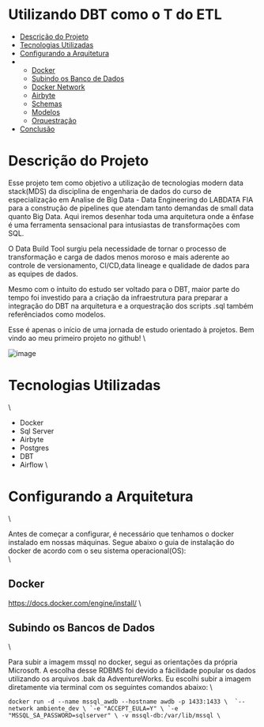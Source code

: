 # Utilizando DBT como o T do ETL

* [Descrição do Projeto](#descrição-do-projeto)
* [Tecnologias Utilizadas](#tecnologias-utilizadas)
* [Configurando a Arquitetura](#configurando-a-arquitetura)
* * [Docker](#docker)
  * [Subindo os Banco de Dados](#subindo-os-banco-de-dados)
  * [Docker Network](#docker-network)
  * [Airbyte](#airbyte)
  * [Schemas](#Schemas)
  * [Modelos](#Modelos)
  * [Orquestração](#orquestração)
* [Conclusão](#conclusão)

# Descrição do Projeto

Esse projeto tem como objetivo a utilização de tecnologias modern data stack(MDS) da disciplina de engenharia de dados do curso de especialização em Analise de Big Data - Data Engineering do LABDATA FIA para a construção de pipelines que atendam tanto demandas de small data quanto Big Data. Aqui iremos desenhar toda uma arquitetura onde a ênfase é uma ferramenta sensacional para intusiastas de transformações com SQL. 

O Data Build Tool surgiu pela necessidade de tornar o processo de transformação e carga de dados menos moroso e mais aderente ao controle de versionamento, CI/CD,data lineage e qualidade de dados para as equipes de dados.

Mesmo com o íntuito do estudo ser voltado para o DBT, maior parte do tempo foi investido para a criação da infraestrutura para preparar a integração do DBT na arquitetura e a orquestração dos scripts .sql também referênciados como modelos.

Esse é apenas o início de uma jornada de estudo orientado à projetos. Bem vindo ao meu primeiro projeto no github! \

![image](https://github.com/user-attachments/assets/c47e439c-68db-44f3-9828-60e08eecea88)


# Tecnologias Utilizadas 
 \
 
* Docker
* Sql Server
* Airbyte
* Postgres
* DBT
* Airflow
 \

# Configurando a Arquitetura
 \
 
Antes de começar a configurar, é necessário que tenhamos o docker instalado em nossas máquinas. Segue abaixo o guia de instalação do docker de acordo com o seu sistema operacional(OS): \
 \
 
## Docker
https://docs.docker.com/engine/install/
 \
 
## Subindo os Bancos de Dados
 \
 
Para subir a imagem mssql no docker, segui as orientações da própria Microsoft. A escolha desse RDBMS foi devido a fácilidade popular os dados utilizando os arquivos .bak da AdventureWorks. Eu escolhi subir a imagem diretamente via terminal com os seguintes comandos abaixo: \

``docker run -d --name mssql_awdb --hostname awdb -p 1433:1433 \ 
`--network ambiente_dev \
`-e "ACCEPT_EULA=Y" \
`-e "MSSQL_SA_PASSWORD=sqlserver" \
-v mssql-db:/var/lib/mssql \``

